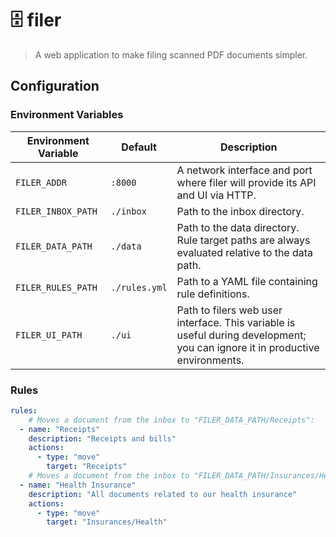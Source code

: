 # 🗄 filer

> A web application to make filing scanned PDF documents simpler.

## Configuration

### Environment Variables

| Environment Variable | Default       | Description                                                  |
| -------------------- | ------------- | ------------------------------------------------------------ |
| `FILER_ADDR`         | `:8000`       | A network interface and port where filer will provide its API and UI via HTTP. |
| `FILER_INBOX_PATH`   | `./inbox`     | Path to the inbox directory.                                 |
| `FILER_DATA_PATH`    | `./data`      | Path to the data directory. Rule target paths are always evaluated relative to the data path. |
| `FILER_RULES_PATH`   | `./rules.yml` | Path to a YAML file containing rule definitions.             |
| `FILER_UI_PATH`      | `./ui`        | Path to filers web user interface. This variable is useful during development; you can ignore it in productive environments. |

### Rules

```yaml
rules:
	# Moves a document from the inbox to "FILER_DATA_PATH/Receipts":
  - name: "Receipts"
  	description: "Receipts and bills"
    actions:
      - type: "move"
        target: "Receipts"
	# Moves a document from the inbox to "FILER_DATA_PATH/Insurances/Health":
  - name: "Health Insurance"
  	description: "All documents related to our health insurance"
    actions:
      - type: "move"
        target: "Insurances/Health"
```
